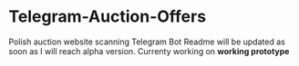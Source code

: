 # Telegram-Auction-Offers
Polish auction website scanning Telegram Bot
Readme will be updated as soon as I will reach alpha version.
Currenty working on **working prototype**
